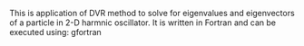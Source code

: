 This is application of DVR method to solve for eigenvalues and eigenvectors of a particle in 2-D harmnic oscillator.
It is written in Fortran and can be executed using:
gfortran 
